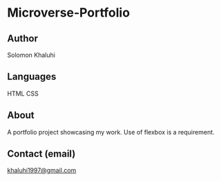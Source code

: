 # Microverse-Portfolio

## Author
Solomon Khaluhi

## Languages
HTML
CSS

## About 
A portfolio project showcasing my work.
Use of flexbox is a requirement.

## Contact (email)
khaluhi1997@gmail.com

